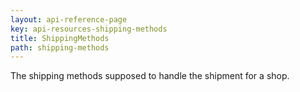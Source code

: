 ```yaml
---
layout: api-reference-page
key: api-resources-shipping-methods
title: ShippingMethods
path: shipping-methods
---
```


The shipping methods supposed to handle the shipment for a shop.
